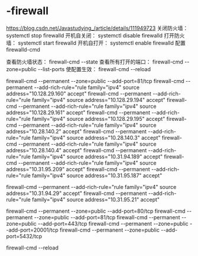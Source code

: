 # -firewall
https://blog.csdn.net/Javastudying_/article/details/111949723
关闭防火墙： systemctl stop firewalld
开机自关闭： systemctl disable firewalld
打开防火墙： systemctl start firewalld
开机自打开： systemctl enable firewalld
配置 firewalld-cmd

查看防火墙状态： firewall-cmd --state
查看所有打开的端口： firewall-cmd --zone=public --list-ports
使配置生效： firewall-cmd --reload 

firewall-cmd --permanent --zone=public --add-port=81/tcp
firewall-cmd --permanent --add-rich-rule="rule family="ipv4" source address="10.128.29.160" accept"
firewall-cmd --permanent --add-rich-rule="rule family="ipv4" source address="10.128.29.194" accept"
firewall-cmd --permanent --add-rich-rule="rule family="ipv4" source address="10.128.29.161" accept"
firewall-cmd --permanent --add-rich-rule="rule family="ipv4" source address="10.128.29.195" accept"
firewall-cmd --permanent --add-rich-rule="rule family="ipv4" source address="10.28.140.2" accept"
firewall-cmd --permanent --add-rich-rule="rule family="ipv4" source address="10.28.140.3" accept"
firewall-cmd --permanent --add-rich-rule="rule family="ipv4" source address="10.28.140.4" accept"
firewall-cmd --permanent --add-rich-rule="rule family="ipv4" source address="10.31.94.189" accept"
firewall-cmd --permanent --add-rich-rule="rule family="ipv4" source address="10.31.95.209" accept"
firewall-cmd --permanent --add-rich-rule="rule family="ipv4" source address="10.31.95.187" accept"

firewall-cmd --permanent --add-rich-rule="rule family="ipv4" source address="10.31.94.29" accept"
firewall-cmd --permanent --add-rich-rule="rule family="ipv4" source address="10.31.95.21" accept"

firewall-cmd --permanent --zone=public --add-port=80/tcp
firewall-cmd --permanent --zone=public --add-port=81/tcp
firewall-cmd --permanent --zone=public --add-port=443/tcp
firewall-cmd --permanent --zone=public --add-port=20001/tcp
firewall-cmd --permanent --zone=public --add-port=5432/tcp



firewall-cmd --reload
